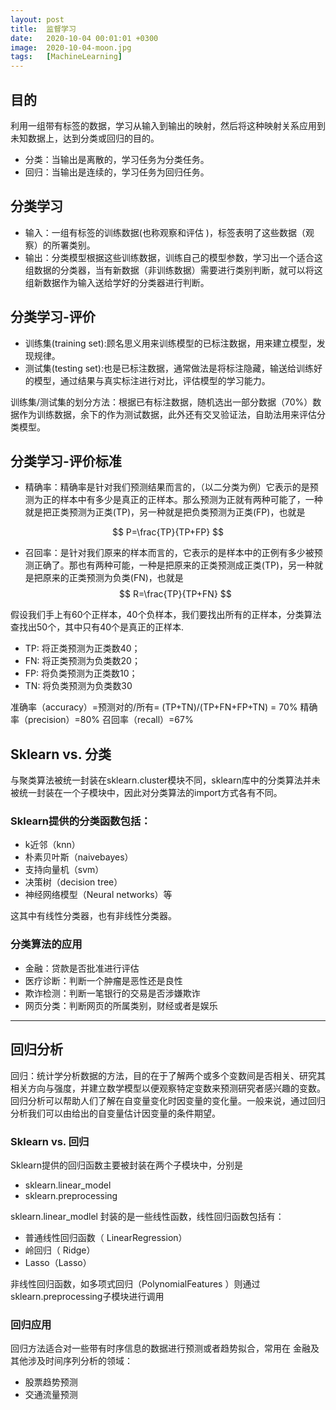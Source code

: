```yaml
---
layout: post
title:  监督学习
date:   2020-10-04 00:01:01 +0300
image:  2020-10-04-moon.jpg
tags:   [MachineLearning]
---
```


## 目的

利用一组带有标签的数据，学习从输入到输出的映射，然后将这种映射关系应用到未知数据上，达到分类或回归的目的。

* 分类：当输出是离散的，学习任务为分类任务。
* 回归：当输出是连续的，学习任务为回归任务。

## 分类学习

* 输入：一组有标签的训练数据(也称观察和评估 )，标签表明了这些数据（观察）的所署类别。
* 输出：分类模型根据这些训练数据，训练自己的模型参数，学习出一个适合这组数据的分类器，当有新数据（非训练数据）需要进行类别判断，就可以将这组新数据作为输入送给学好的分类器进行判断。

## 分类学习-评价

* 训练集(training set):顾名思义用来训练模型的已标注数据，用来建立模型，发现规律。
* 测试集(testing set):也是已标注数据，通常做法是将标注隐藏，输送给训练好的模型，通过结果与真实标注进行对比，评估模型的学习能力。

训练集/测试集的划分方法：根据已有标注数据，随机选出一部分数据（70%）数据作为训练数据，余下的作为测试数据，此外还有交叉验证法，自助法用来评估分类模型。

## 分类学习-评价标准

* 精确率：精确率是针对我们预测结果而言的，（以二分类为例）它表示的是预测为正的样本中有多少是真正的正样本。那么预测为正就有两种可能了，一种就是把正类预测为正类(TP)，另一种就是把负类预测为正类(FP)，也就是

$$
P=\frac{TP}{TP+FP}
$$

* 召回率：是针对我们原来的样本而言的，它表示的是样本中的正例有多少被预测正确了。那也有两种可能，一种是把原来的正类预测成正类(TP)，另一种就是把原来的正类预测为负类(FN)，也就是
  $$
  R=\frac{TP}{TP+FN}
  $$

假设我们手上有60个正样本，40个负样本，我们要找出所有的正样本，分类算法查找出50个，其中只有40个是真正的正样本.

* TP: 将正类预测为正类数40；
* FN: 将正类预测为负类数20；
* FP: 将负类预测为正类数10；
* TN: 将负类预测为负类数30

准确率（accuracy）=预测对的/所有= (TP+TN)/(TP+FN+FP+TN) = 70%
精确率（precision）=80%
召回率（recall）=67%

## Sklearn vs. 分类

与聚类算法被统一封装在sklearn.cluster模块不同，sklearn库中的分类算法并未被统一封装在一个子模块中，因此对分类算法的import方式各有不同。

### Sklearn提供的分类函数包括：

* k近邻（knn）
* 朴素贝叶斯（naivebayes）
* 支持向量机（svm）
* 决策树（decision tree）
*  神经网络模型（Neural networks）等

这其中有线性分类器，也有非线性分类器。

### 分类算法的应用

* 金融：贷款是否批准进行评估
* 医疗诊断：判断一个肿瘤是恶性还是良性
* 欺诈检测：判断一笔银行的交易是否涉嫌欺诈
* 网页分类：判断网页的所属类别，财经或者是娱乐

--------------------------------

## 回归分析

回归：统计学分析数据的方法，目的在于了解两个或多个变数间是否相关、研究其相关方向与强度，并建立数学模型以便观察特定变数来预测研究者感兴趣的变数。回归分析可以帮助人们了解在自变量变化时因变量的变化量。一般来说，通过回归分析我们可以由给出的自变量估计因变量的条件期望。

### Sklearn vs. 回归

Sklearn提供的回归函数主要被封装在两个子模块中，分别是

* sklearn.linear_model 
* sklearn.preprocessing 

sklearn.linear_modlel 封装的是一些线性函数，线性回归函数包括有：

* 普通线性回归函数（ LinearRegression）
* 岭回归（ Ridge）
* Lasso（Lasso）

非线性回归函数，如多项式回归（PolynomialFeatures ）则通过sklearn.preprocessing子模块进行调用

### 回归应用

回归方法适合对一些带有时序信息的数据进行预测或者趋势拟合，常用在
金融及其他涉及时间序列分析的领域：

* 股票趋势预测
* 交通流量预测